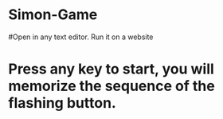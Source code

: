 # Simon-Game
#Open in any text editor. Run it on a website
# Press any key to start, you will memorize the sequence of the flashing button.
